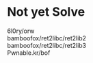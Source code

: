 # Not yet Solve

6l0ry/orw  
bamboofox/ret2libc/ret2lib2   
bamboofox/ret2libc/ret2lib3  
Pwnable.kr/bof  


